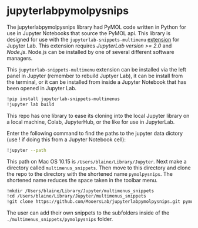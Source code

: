 # jupyterlabpymolpysnips

The jupyterlabpymolpysnips library had PyMOL code written in Python for use in Jupyter Notebooks that source the PyMOL api.
This library is designed for use with the `jupyterlab-snippets-multimenu` [extension](https://github.com/kuanpern/jupyterlab-snippets-multimenus) for Jupyter Lab.
This extension requires *JupyterLab version >= 2.0* and *Node.js*.
Node.js can be installed by one of several different software managers.

This `jupyterlab-snippets-multimenu` extension can be installed via the left panel in Jupyter (remember to rebuild Juptyer Lab), it can be install from the terminal, or it can be installed from inside a Jupyter Notebook that has been opened in Jupyter Lab.

```bash
!pip install jupyterlab-snippets-multimenus
!jupyter lab build
```

This repo has one library to ease its cloning into the local Jupyter library on a local machine,  Colab, JupyterHub, or the like for use in JupyterLab.


Enter the following command to find the paths to the jupyter data dictory (use ! if doing this from a Jupyter Notebook cell):

```bash
!jupyter --path
```

This path on Mac OS 10.15 is `/Users/blaine/Library/Jupyter`.
Next make a directory called `multimenus_snippets`.
Then move to this directory and clone the repo to the directory with the shortened name `pymolpysnips`.
The shortened name reduces the space taken in the toolbar menu.

```bash
!mkdir /Users/blaine/Library/Jupyter/multimenus_snippets
!cd /Users/blaine/Library/Jupyter/multimenus_snippets
!git clone https://github.com/MooersLab/jupyterlabpymolpysnips.git pymolpysnips
```

The user can add their own snippets to the subfolders inside of the `./multimenus_snippets/pymolpysnips` folder. 
